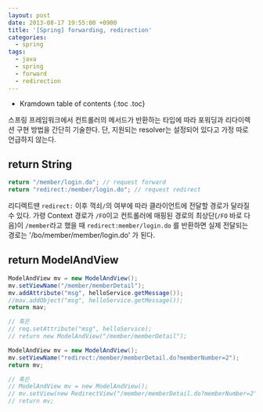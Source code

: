 ```yaml
---
layout: post
date: 2013-08-17 19:55:00 +0900
title: '[Spring] forwarding, redirection'
categories:
  - spring
tags:
  - java
  - spring
  - forward
  - redirection
---
```


* Kramdown table of contents
{:toc .toc}

스프링 프레임워크에서 컨트롤러의 메서드가 반환하는 타입에 따라 포워딩과 리다이렉션 구현 방법을 간단히 기술한다. 단, 지원되는 resolver는 설정되어 있다고 가정 따로 언급하지 않는다.

## return String

```java
return "/member/login.do"; // request forward
return "redirect:/member/login.do"; // request redirect
```

리디렉트땐 `redirect:` 이후 꺽쇠`/`의 여부에 따라 클라이언트에 전달할 경로가 달라질 수 있다. 가령 Context 경로가 `/FO`이고 컨트롤러에 매핑된 경로의 최상단(`/FO` 바로 다음)이 `/member`라고 했을 때 `redirect:member/login.do` 를 반환하면 실제 전달되는 경로는 '/bo/member/member/login.do' 가 된다.

## return ModelAndView

```java
ModelAndView mv = new ModelAndView();
mv.setViewName("/member/memberDetail");
mv.addAttribute("msg", helloService.getMessage());
//mav.addObject("msg", helloService.getMessage());
return mav;

// 혹은
// req.setAttribute("msg", helloService);
// return new ModelAndView("/member/memberDetail");
```

```java
ModelAndView mv = new ModelAndView();
mv.setViewName("redirect:/member/memberDetail.do?memberNumber=2");
return mv;

// 혹은
// ModelAndView mv = new ModelAndView();
// mv.setView(new RedirectView("/member/memberDetail.do?memberNumber=2", true));
// return mv;
```
